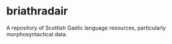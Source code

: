 # briathradair
A repository of Scottish Gaelic language resources, particularly morphosyntactical data.

